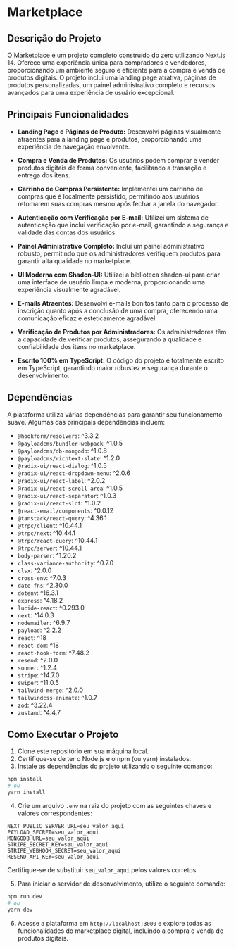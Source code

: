 # Marketplace

## Descrição do Projeto

O Marketplace é um projeto completo construído do zero utilizando Next.js 14. Oferece uma experiência única para compradores e vendedores, proporcionando um ambiente seguro e eficiente para a compra e venda de produtos digitais. O projeto inclui uma landing page atrativa, páginas de produtos personalizadas, um painel administrativo completo e recursos avançados para uma experiência de usuário excepcional.

## Principais Funcionalidades

- **Landing Page e Páginas de Produto:** Desenvolvi páginas visualmente atraentes para a landing page e produtos, proporcionando uma experiência de navegação envolvente.

- **Compra e Venda de Produtos:** Os usuários podem comprar e vender produtos digitais de forma conveniente, facilitando a transação e entrega dos itens.

- **Carrinho de Compras Persistente:** Implementei um carrinho de compras que é localmente persistido, permitindo aos usuários retomarem suas compras mesmo após fechar a janela do navegador.

- **Autenticação com Verificação por E-mail:** Utilizei um sistema de autenticação que inclui verificação por e-mail, garantindo a segurança e validade das contas dos usuários.

- **Painel Administrativo Completo:** Incluí um painel administrativo robusto, permitindo que os administradores verifiquem produtos para garantir alta qualidade no marketplace.

- **UI Moderna com Shadcn-UI:** Utilizei a biblioteca shadcn-ui para criar uma interface de usuário limpa e moderna, proporcionando uma experiência visualmente agradável.

- **E-mails Atraentes:** Desenvolvi e-mails bonitos tanto para o processo de inscrição quanto após a conclusão de uma compra, oferecendo uma comunicação eficaz e esteticamente agradável.

- **Verificação de Produtos por Administradores:** Os administradores têm a capacidade de verificar produtos, assegurando a qualidade e confiabilidade dos itens no marketplace.

- **Escrito 100% em TypeScript:** O código do projeto é totalmente escrito em TypeScript, garantindo maior robustez e segurança durante o desenvolvimento.

## Dependências

A plataforma utiliza várias dependências para garantir seu funcionamento suave. Algumas das principais dependências incluem:

- `@hookform/resolvers`: ^3.3.2
- `@payloadcms/bundler-webpack`: ^1.0.5
- `@payloadcms/db-mongodb`: ^1.0.8
- `@payloadcms/richtext-slate`: ^1.2.0
- `@radix-ui/react-dialog`: ^1.0.5
- `@radix-ui/react-dropdown-menu`: ^2.0.6
- `@radix-ui/react-label`: ^2.0.2
- `@radix-ui/react-scroll-area`: ^1.0.5
- `@radix-ui/react-separator`: ^1.0.3
- `@radix-ui/react-slot`: ^1.0.2
- `@react-email/components`: ^0.0.12
- `@tanstack/react-query`: ^4.36.1
- `@trpc/client`: ^10.44.1
- `@trpc/next`: ^10.44.1
- `@trpc/react-query`: ^10.44.1
- `@trpc/server`: ^10.44.1
- `body-parser`: ^1.20.2
- `class-variance-authority`: ^0.7.0
- `clsx`: ^2.0.0
- `cross-env`: ^7.0.3
- `date-fns`: ^2.30.0
- `dotenv`: ^16.3.1
- `express`: ^4.18.2
- `lucide-react`: ^0.293.0
- `next`: ^14.0.3
- `nodemailer`: ^6.9.7
- `payload`: ^2.2.2
- `react`: ^18
- `react-dom`: ^18
- `react-hook-form`: ^7.48.2
- `resend`: ^2.0.0
- `sonner`: ^1.2.4
- `stripe`: ^14.7.0
- `swiper`: ^11.0.5
- `tailwind-merge`: ^2.0.0
- `tailwindcss-animate`: ^1.0.7
- `zod`: ^3.22.4
- `zustand`: ^4.4.7

## Como Executar o Projeto

1. Clone este repositório em sua máquina local.
2. Certifique-se de ter o Node.js e o npm (ou yarn) instalados.
3. Instale as dependências do projeto utilizando o seguinte comando:

```bash
npm install
# ou
yarn install
```

4. Crie um arquivo `.env` na raiz do projeto com as seguintes chaves e valores correspondentes:

```env
NEXT_PUBLIC_SERVER_URL=seu_valor_aqui
PAYLOAD_SECRET=seu_valor_aqui
MONGODB_URL=seu_valor_aqui
STRIPE_SECRET_KEY=seu_valor_aqui
STRIPE_WEBHOOK_SECRET=seu_valor_aqui
RESEND_API_KEY=seu_valor_aqui
```

Certifique-se de substituir `seu_valor_aqui` pelos valores corretos.

5. Para iniciar o servidor de desenvolvimento, utilize o seguinte comando:

```bash
npm run dev
# ou
yarn dev
```

6. Acesse a plataforma em `http://localhost:3000` e explore todas as funcionalidades do marketplace digital, incluindo a compra e venda de produtos digitais.
